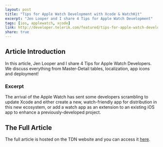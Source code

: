 ```yaml
---
layout: post
title: "Tips for Apple Watch Development with Xcode & WatchKit"
excerpt: "Jen Looper and I share 4 Tips for Apple Watch Development"
tags: [ios, applewatch, xcode]
link: http://developer.telerik.com/featured/tips-for-apple-watch-development-with-xcode-watchkit/
share: true
---
```

## Article Introduction

In this article, Jen Looper and I share 4 Tips for Apple Watch Developers. We discuss everything from Master-Detail tables, localization, app icons and deployment! 

### Excerpt 

The arrival of the Apple Watch has sent some developers scrambling to update Xcode and either create a new, watch-friendly app for distribution in this new ecosystem, or add a watch app as an extension to an existing iOS app to enhance a previously-developed project.

## The Full Article

The full article is hosted on the TDN website and you can access it [here](http://developer.telerik.com/featured/tips-for-apple-watch-development-with-xcode-watchkit/).